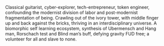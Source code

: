 Classical guitarist, cyber-explorer, tech-entrepreneur, token engineer, confounding the modernist division of labor and post-modernist fragmentation of being. Crawling out of the ivory tower, with middle finger up and back against the bricks, thriving in an interdisciplinary universe. A biomorphic self learning ecosystem, synthesis of Ubermensch and Hang man, Rorschach test and Blind man’s buff, defying gravity FUD free; a volunteer for all and slave to none.
<!---
SSimonPhd/SSimonPhd is a ✨ special ✨ repository because its `README.md` (this file) appears on your GitHub profile.
You can click the Preview link to take a look at your changes.
--->

